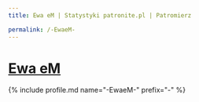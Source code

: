 ```yaml
---
title: Ewa eM | Statystyki patronite.pl | Patromierz

permalink: /-EwaeM-
---
```


# [Ewa eM](https://patronite.pl/-EwaeM-)

{% include profile.md name="-EwaeM-" prefix="-" %}
